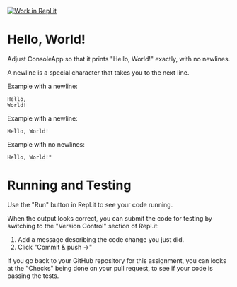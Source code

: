 [![Work in Repl.it](https://classroom.github.com/assets/work-in-replit-14baed9a392b3a25080506f3b7b6d57f295ec2978f6f33ec97e36a161684cbe9.svg)](https://classroom.github.com/online_ide?assignment_repo_id=3416547&assignment_repo_type=AssignmentRepo)
# Hello, World!

Adjust ConsoleApp so that it prints "Hello, World!" exactly, with no newlines.

A newline is a special character that takes you to the next line.

Example with a newline:
```
Hello,
World!
```
Example with a newline:
```
Hello, World!

```
Example with no newlines:
```
Hello, World!"
```

# Running and Testing

Use the "Run" button in Repl.it to see your code running.

When the output looks correct, you can submit the code for testing by switching to the "Version Control" section of Repl.it:
1. Add a message describing the code change you just did.
2. Click "Commit & push ->"

If you go back to your GitHub repository for this assignment, you can looks at the "Checks" being done on your pull request, to see if your code is passing the tests.
